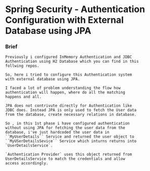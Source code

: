 # Spring Security - Authentication Configuration with External Database using JPA

### Brief
    Previously i configured InMemory Authentication and JDBC
    Authentication using H2 Database which you can find in this
    follwing repos.

    So, here i tried to configure this Authentication system
    with external database using JPA.

    I faced a lot of problem understanding the flow how
    authentication will happen, where do all the matching
    happens and all.

    JPA does not contrivute directly for Authentication like
    JDBC does. Instead JPA is only used to fetch the User data
    from the database, create necessary relations in database.

    So , in this 1st phase i have configured authentication
    without using JPA for fetching the user data from the
    database, i've just hardcoded the user data in
    ``MyUserDetails`` Service and returned the user object to
    ``MyUSerDetailsSevice`` Service which inturns returns into
    `UserDetailsService`.

    `Authentication Provider` uses this object returned from
    UserDetailsService to match the credentials and allow
    access accordingly.
